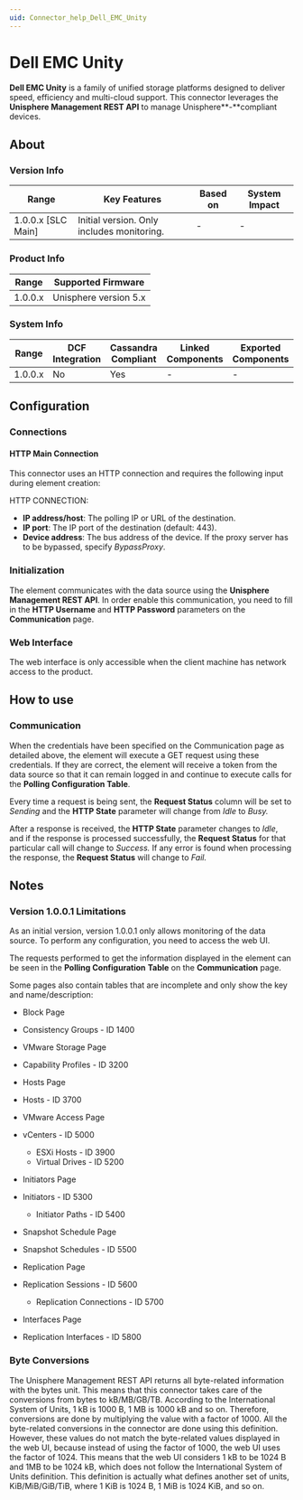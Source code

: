```yaml
---
uid: Connector_help_Dell_EMC_Unity
---
```


# Dell EMC Unity

**Dell EMC Unity** is a family of unified storage platforms designed to deliver speed, efficiency and multi-cloud support. This connector leverages the **Unisphere Management REST API** to manage Unisphere**-**compliant devices.

## About

### Version Info

| Range              | Key Features                             | Based on   | System Impact   |
|----------------------|--------------------------------------------|--------------|-------------------|
| 1.0.0.x [SLC Main]   | Initial version. Only includes monitoring. | -            | -                 |

### Product Info

| Range     | Supported Firmware     |
|-----------|------------------------|
| 1.0.0.x   | Unisphere version 5.x  |

### System Info

| Range     | DCF Integration     | Cassandra Compliant     | Linked Components     | Exported Components     |
|-----------|---------------------|-------------------------|-----------------------|-------------------------|
| 1.0.0.x   | No                  | Yes                     | -                     | -                       |

## Configuration

### Connections

#### HTTP Main Connection

This connector uses an HTTP connection and requires the following input during element creation:

HTTP CONNECTION:

- **IP address/host**: The polling IP or URL of the destination.
- **IP port**: The IP port of the destination (default: 443).
- **Device address**: The bus address of the device. If the proxy server has to be bypassed, specify *BypassProxy*.

### Initialization

The element communicates with the data source using the **Unisphere Management REST API**. In order enable this communication, you need to fill in the **HTTP Username** and **HTTP Password** parameters on the **Communication** page.

### Web Interface

The web interface is only accessible when the client machine has network access to the product.

## How to use

### Communication

When the credentials have been specified on the Communication page as detailed above, the element will execute a GET request using these credentials. If they are correct, the element will receive a token from the data source so that it can remain logged in and continue to execute calls for the **Polling Configuration Table**.

Every time a request is being sent, the **Request Status** column will be set to *Sending* and the **HTTP State** parameter will change from *Idle* to *Busy.*

After a response is received, the **HTTP State** parameter changes to *Idle*, and if the response is processed successfully, the **Request Status** for that particular call will change to *Success.* If any error is found when processing the response, the **Request Status** will change to *Fail.*

## Notes

### Version 1.0.0.1 Limitations

As an initial version, version 1.0.0.1 only allows monitoring of the data source. To perform any configuration, you need to access the web UI.

The requests performed to get the information displayed in the element can be seen in the **Polling Configuration** **Table** on the **Communication** page.

Some pages also contain tables that are incomplete and only show the key and name/description:

- Block Page

- Consistency Groups - ID 1400

- VMware Storage Page

- Capability Profiles - ID 3200

- Hosts Page

- Hosts - ID 3700

- VMware Access Page

- vCenters - ID 5000
  - ESXi Hosts - ID 3900
  - Virtual Drives - ID 5200

- Initiators Page

- Initiators - ID 5300
  - Initiator Paths - ID 5400

- Snapshot Schedule Page

- Snapshot Schedules - ID 5500

- Replication Page

- Replication Sessions - ID 5600
  - Replication Connections - ID 5700

- Interfaces Page

- Replication Interfaces - ID 5800

### Byte Conversions

The Unisphere Management REST API returns all byte-related information with the bytes unit. This means that this connector takes care of the conversions from bytes to kB/MB/GB/TB. According to the International System of Units, 1 kB is 1000 B, 1 MB is 1000 kB and so on. Therefore, conversions are done by multiplying the value with a factor of 1000. All the byte-related conversions in the connector are done using this definition. However, these values do not match the byte-related values displayed in the web UI, because instead of using the factor of 1000, the web UI uses the factor of 1024. This means that the web UI considers 1 kB to be 1024 B and 1MB to be 1024 kB, which does not follow the International System of Units definition. This definition is actually what defines another set of units, KiB/MiB/GiB/TiB, where 1 KiB is 1024 B, 1 MiB is 1024 KiB, and so on.
